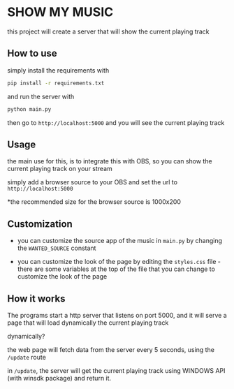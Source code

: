# SHOW MY MUSIC

this project will create a server that will show the current playing track

## How to use

simply install the requirements with

```bash
pip install -r requirements.txt
```

and run the server with

```bash
python main.py
```

then go to `http://localhost:5000` and you will see the current playing track

## Usage

the main use for this, is to integrate this with OBS, so you can show the current playing track on your stream

simply add a browser source to your OBS and set the url to `http://localhost:5000`

*the recommended size for the browser source is 1000x200

## Customization

* you can customize the source app of the music in `main.py` by changing the `WANTED_SOURCE` constant

* you can customize the look of the page by editing the `styles.css` file - 
there are some variables at the top of the file that you can change to customize the look of the page

## How it works

The programs start a http server that listens on port 5000, and it will serve a page that will load dynamically the
current playing track

dynamically?

the web page will fetch data from the server every 5 seconds, using the `/update` route

in `/update`, the server will get the current playing track using WINDOWS API (with winsdk package) and return it.